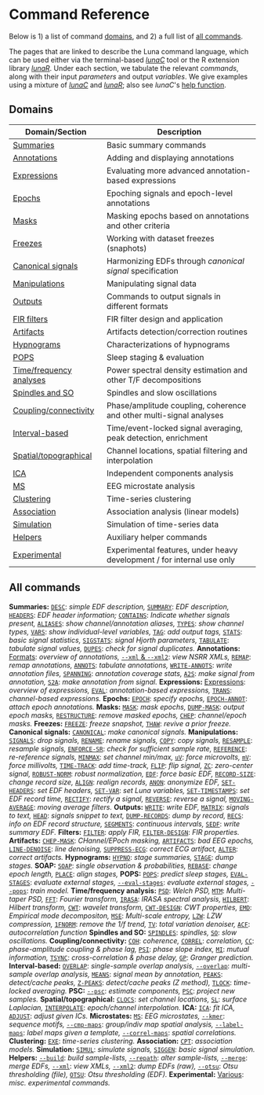 # Command Reference

Below is 1) a
list of command [domains](#domains), and 2) a full list of [all
commands](#all-commands).

The pages that are linked to describe the Luna command language, which can be used
either via the terminal-based [_lunaC_](../luna/args.md) tool or the R
extension library [_lunaR_](../ext/R/index.md).  Under each section,
we tabulate the relevant _commands_, along with their input
_parameters_ and output _variables_.  We give examples using a mixture
of [_lunaC_](../luna/args.md) and [_lunaR_](../ext/R/index.md); also
see _lunaC_'s [help function](../luna/args.md#help).


## Domains

| Domain/Section | Description |
| -----  | ----- | 
|[Summaries](summaries.md)         | Basic summary commands | 
|[Annotations](annotations.md)     | Adding and displaying annotations |
|[Expressions](evals.md)           | Evaluating more advanced annotation-based expressions |
|[Epochs](epochs.md)               | Epoching signals and epoch-level annotations |
|[Masks](masks.md)                 | Masking epochs based on annotations and other criteria |
|[Freezes](freezes.md)             | Working with dataset freezes (snaphots) | 
|[Canonical signals](canonical.md) | Harmonizing EDFs through _canonical signal_ specification |
|[Manipulations](manipulations.md) | Manipulating signal data |
|[Outputs](outputs.md)             | Commands to output signals in different formats |
|[FIR filters](fir-filters.md)     | FIR filter design and application |
|[Artifacts](artifacts.md)         | Artifacts detection/correction routines |
|[Hypnograms](hypnograms.md)       | Characterizations of hypnograms |
|[POPS](pops.md)                   | Sleep staging & evaluation |
|[Time/frequency analyses](power-spectra.md) | Power spectral density estimation and other T/F decompositions |
|[Spindles and SO](spindles-so.md) | Spindles and slow oscillations |
|[Coupling/connectivity](cc.md)    | Phase/amplitude coupling, coherence and other multi-signal analyses |
|[Interval-based](intervals.md)    | Time/event-locked signal averaging, peak detection, enrichment |
|[Spatial/topographical](spatial.md) | Channel locations, spatial filtering and interpolation |
|[ICA](ica.md)                     | Independent components analysis |
|[MS](ms.md)                       | EEG microstate analysis |
|[Clustering](clustering.md)       | Time-series clustering |
|[Association](assoc.md)           | Association analysis (linear models) |
|[Simulation](simul.md)            | Simulation of time-series data |
|[Helpers](helpers.md)             | Auxiliary helper commands |
|[Experimental](exp.md)            | Experimental features, under heavy development / for internal use only |

## All commands 

__Summaries:__
[`DESC`](summaries.md#desc): _simple EDF description,_
[`SUMMARY`](summaries.md#summary): _EDF description,_
[`HEADERS`](summaries.md#headers): _EDF header information;_
[`CONTAINS`](summaries.md#contains): _Indicate whether signals present,_
[`ALIASES`](summaries.md#aliases): _show channel/annotation aliases,_
[`TYPES`](summaries.md#types): _show channel types,_
[`VARS`](summaries.md#vars): _show individual-level variables,_
[`TAG`](summaries.md#tag): _add output tags,_
[`STATS`](summaries.md#stats): _basic signal statistics,_
[`SIGSTATS`](summaries.md#sigstats): _signal Hjorth parameters,_
[`TABULATE`](summaries.md#tabulate): _tabulate signal values,_
[`DUPES`](summaries.md#dupes): _check for signal duplicates._
__Annotations:__
[Formats](annotations.md#luna-annotations): _overview of annotations,_
[`--xml` & `--xml2`](annotations.md#-xml): _view NSRR XMLs,_
[`REMAP`](annotations.md#remap): _remap annotations,_
[`ANNOTS`](annotations.md#annots): _tabulate annotations,_
[`WRITE-ANNOTS`](annotations.md#write-annots): _write annotation files,_
[`SPANNING`](annotations.md#spanning): _annotation coverage stats,_
[`A2S`](annotations.md#a2s): _make signal from annotation,_
[`S2A`](annotations.md#s2a): _make annotation from signal._ 
__Expressions:__
[Expressions](epochs.md#eval-expressions): _overview of expressions,_
[`EVAL`](epochs.md#eval): _annotation-based expressions,_
[`TRANS`](epochs.md#trans): _channel-based expressions._
__Epochs:__
[`EPOCH`](epochs.md#epoch): _specify epochs,_
[`EPOCH-ANNOT`](epochs.md#epoch-annot): _attach epoch annotations._
__Masks:__
[`MASK`](masks.md#mask): _mask epochs,_
[`DUMP-MASK`](masks.md#dump-mask): _output epoch masks,_
[`RESTRUCTURE`](masks.md#restructure): _remove masked epochs,_
[`CHEP`](masks.md#chep): _channel/epoch masks._
__Freezes:__
[`FREEZE`](freezes.md#freeze): _freeze snapshot,_
[`THAW`](freezes.md#thaw): _revive a prior freeze._
__Canonical signals:__
[`CANONICAL`](manipulations.md#canonical): _make canonical signals._
__Manipulations:__
[`SIGNALS`](manipulations.md#signals): _drop signals,_
[`RENAME`](manipulations.md#rename): _rename signals,_
[`COPY`](manipulations.md#copy): _copy signals,_
[`RESAMPLE`](manipulations.md#resample): _resample signals,_
[`ENFORCE-SR`](manipulations.md#enforce-sr): _check for sufficient sample rate,_ 
[`REFERENCE`](manipulations.md#reference): _re-reference signals,_
[`MINMAX`](manipulations.md#minmax): _set channel min/max,_
[`uV`](manipulations.md#uv): _force microvolts,_
[`mV`](manipulations.md#mv): _force millivolts,_
[`TIME-TRACK`](manipulations.md#time-track): _add time-track,_
[`FLIP`](manipulations.md#flip): _flip signal,_
[`ZC`](manipulations.md#zc): _zero-center signal,_
[`ROBUST-NORM`](manipulations.md#robust-norm): _robust normalization,_
[`EDF`](manipulations.md#edf): _force basic EDF,_
[`RECORD-SIZE`](manipulations.md#record-size): _change record size,_
[`ALIGN`](manipulations.md#align): _realign records,_
[`ANON`](manipulations.md#anon): _anonymize EDF,_
[`SET-HEADERS`](manipulations.md#set-headers): _set EDF headers,_
[`SET-VAR`](manipulations.md#set-var): _set Luna variables,_
[`SET-TIMESTAMPS`](manipulations.md#set-timestamps): _set EDF record time,_
[`RECTIFY`](manipulations.md#rectify): _rectify a signal,_
[`REVERSE`](manipulations.md#reverse): _reverse a signal,_
[`MOVING-AVERAGE`](manipulations.md#moving-average): _moving average filters._
__Outputs:__ 
[`WRITE`](outputs.md#write): _write EDF,_
[`MATRIX`](outputs.md#matrix): _signals to text,_
[`HEAD`](outputs.md#head): _signals snippet to text,_
[`DUMP-RECORDS`](outputs.md#dump-records): _dump by record,_
[`RECS`](outputs.md#recs): _info on EDF record structure,_
[`SEGMENTS`](outputs.md#segments): _continuous intervals,_
[`SEDF`](outputs.md#sedf): _write summary EDF._
__Filters:__
[`FILTER`](fir-filters.md#filter): _apply FIR,_
[`FILTER-DESIGN`](fir-filters.md#filter-design): _FIR properties._
__Artifacts:__
[`CHEP-MASK`](artifacts.md#chep-mask): _CHannel/EPoch masking,_
[`ARTIFACTS`](artifacts.md#artifacts): _bad EEG epochs,_
[`LINE-DENOISE`](artifacts.md#line-denoise): _line denoising,_
[`SUPPRESS-ECG`](artifacts.md#suppress-ecg): _correct ECG artifact,_
[`ALTER`](artifacts.md#alter): _correct artifacts._
__Hypnograms:__
[`HYPNO`](hypnograms.md#hypno): _stage summaries,_
[`STAGE`](hypnograms.md#stage): _dump stages._
__SOAP:__
[`SOAP`](soap.md#soap):	_single observation & probabilities,_
[`REBASE`](soap.md#rebase): _change epoch length,_
[`PLACE`](soap.md#place): _align stages,_
__POPS:__
[`POPS`](pops.md#pops): _predict sleep stages,_
[`EVAL-STAGES`](pops.md#eval-stages): _evaluate external stages,_
[`--eval-stages`](pops.md#eval-stages): _evaluate external stages,_
[`--pops`](pops.md#-pops): _train model._
__Time/frequency analysis:__
[`PSD`](power-spectra.md#psd): _Welch PSD,_
[`MTM`](power-spectra.md#mtm): _Multi-taper PSD,_
[`FFT`](power-spectra.md#fft): _Fourier transform,_
[`IRASA`](power-spectra.md#irasa): _IRASA spectral analysis,_
[`HILBERT`](power-spectra.md#hilbert): _Hilbert transform,_
[`CWT`](power-spectra.md#cwt): _wavelet transform,_
[`CWT-DESIGN`](power-spectra.md#cwt-design): _CWT properties,_
[`EMD`](power-spectra.md#emd): _Empirical mode decompositon,_
[`MSE`](power-spectra.md#mse): _Multi-scale entropy,_
[`LZW`](power-spectra.md#lzw): _LZW compression,_
[`1FNORM`](power-spectra.md#1fnorm): _remove the 1/f trend,_
[`TV`](power-spectra.md#tv): _total variation denoiser,_
[`ACF`](power-spectra.md#acf): _autocorrelation function_
__Spindles and SO:__
[`SPINDLES`](spindles-so.md#spindles): _spindles,_
[`SO`](spindles-so.md#so): _slow oscillations._
__Coupling/connectivity:__
[`COH`](cc.md#coh): _coherence,_
[`CORREL`](cc.md#correl): _correlation,_
[`CC`](cc.md#cc): _phase-amplitude coupling & phase lag,_
[`PSI`](cc.md#): _phase slope index,_
[`MI`](cc.md#mi): _mutual information,_
[`TSYNC`](cc.md): _cross-correlation & phase delay,_
[`GP`](cc.md#gp): _Granger prediction._
__Interval-based:__
[`OVERLAP`](intervals.md#overlap): _single-sample overlap analysis,_
[`--overlap`](intervals.md#-overlap): _multi-sample overlap analysis,_ 
[`MEANS`](intervals.md#means): _signal mean by annotation,_
[`PEAKS`](intervals.md#peaks): _detect/cache peaks,_
[`Z-PEAKS`](intervals.md#z-peaks): _detect/cache peaks (Z method),_
[`TLOCK`](intervals.md#tlock): _time-locked averaging._
__PSC:__
[`--psc`](psc.md#-psc): _estimate components,_
[`PSC`](psc.md#psc): _project new samples._
__Spatial/topographical:__
[`CLOCS`](spatial.md#clocs): _set channel locations,_
[`SL`](spatial.md#sl): _surface Laplacian,_
[`INTERPOLATE`](spatial.md#interpolate): _epoch/channel interpolation._
__ICA:__
[](ica.md)
[`ICA`](ica.md#ica): _fit ICA,_
[`ADJUST`](ica.md#adjust): _adjust given ICs._
__Microstates:__
[](ms.md)
[`MS`](ms.md#ms): _EEG microstates,_
[`--kmer`](ms.md#-kmer): _sequence motifs,_
[`--cmp-maps`](ms.md#-cmp-maps): _group/indiv map spatial analysis,_
[`--label-maps`](ms.md#-label-maps): _label maps given a template,_
[`--correl-maps`](ms.md#-correl-maps): _spatial correlations._
__Clustering:__
[`EXE`](clustering.md): _time-series clustering._
__Association:__
[`CPT`](assoc.md#cpt): _association models._ 
__Simulation:__
[`SIMUL`](simul.md#simul): _simulate signals,_
[`SIGGEN`](simul.md#siggen): _basic signal simulation._
__Helpers:__
[`--build`](helpers.md#-build): _build sample-lists,_
[`--repath`](helpers.md#-repath): _alter sample-lists,_
[`--merge`](helpers.md#-merge): _merge EDFs,_
[`--xml`](helpers.md#-xml): _view XMLs,_
[`--xml2`](helpers.md#-xml2): _dump EDFs (raw),_
[`--otsu`](helpers.md#-otsu): _Otsu thresholding (file),_
[`OTSU`](helpers.md#otsu): _Otsu thresholding (EDF)._
__Experimental:__
[Various](exp.md): _misc. experimental commands._

